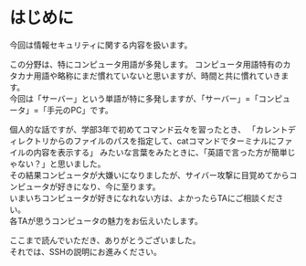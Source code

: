 # はじめに

今回は情報セキュリティに関する内容を扱います。  

この分野は、特にコンピュータ用語が多発します。
コンピュータ用語特有のカタカナ用語や略称にまだ慣れていないと思いますが、時間と共に慣れていきます。  
今回は「サーバー」という単語が特に多発しますが、「サーバー」=「コンピュータ」=「手元のPC」です。

個人的な話ですが、学部3年で初めてコマンド云々を習ったとき、
「カレントディレクトリからのファイルのパスを指定して、catコマンドでターミナルにファイルの内容を表示する」
みたいな言葉をみたときに、「英語で言った方が簡単じゃない？」と思いました。  
その結果コンピュータが大嫌いになりましたが、サイバー攻撃に目覚めてからコンピュータが好きになり、今に至ります。  
いまいちコンピュータが好きになれない方は、よかったらTAにご相談ください。  
各TAが思うコンピュータの魅力をお伝えいたします。

ここまで読んでいただき、ありがとうございました。  
それでは、SSHの説明にお進みください。
